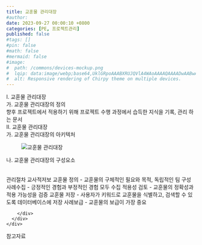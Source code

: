```yaml
---
title: 교훈물 관리대장
#author: 
date: 2023-09-27 00:00:10 +0800
categories: [PE, 프로젝트관리]
published: false
#tags: []
#pin: false
#math: false
#mermaid: false
#image:
#  path: /commons/devices-mockup.png
#  lqip: data:image/webp;base64,UklGRpoAAABXRUJQVlA4WAoAAAAQAAAADwAABwAAQUxQSDIAAAARL0AmbZurmr57yyIiqE8oiG0bejIYEQTgqiDA9vqnsUSI6H+oAERp2HZ65qP/VIAWAFZQOCBCAAAA8AEAnQEqEAAIAAVAfCWkAALp8sF8rgRgAP7o9FDvMCkMde9PK7euH5M1m6VWoDXf2FkP3BqV0ZYbO6NA/VFIAAAA
#  alt: Responsive rendering of Chirpy theme on multiple devices.
---
```


<div class="post-wrap">
  <div class="para">
    <div class="para-title">
      I. 교훈물 관리대장
    </div>
    <div class="para-cntnt">
      <div class="para">
        <div class="para-title">
          가. 교훈물 관리대장의 정의
        </div>
        <div class="para-cntnt">
            향후 프로젝트에서 적용하기 위해 프로젝트 수행 과정에서 습득한 지식을 기록, 관리 하는 문서
        </div>
      </div>
    </div>
  </div>
  
  <div class="para">
    <div class="para-title">
      II. 교훈물 관리대장
    </div>
    <div class="para-cntnt">
      <div class="para">
        <div class="para-title">
          가. 교훈물 관리대장의 아키텍처
        </div>
        <div class="para-cntnt">
          <figure class="post-figure">
            <img src="/assets/img/posts/교훈물-관리대장.png" alt="교훈물 관리대장">
<!--            <figcaption>Source: Unveiling the Metaverse: Exploring Emerging Trends, Multifaceted Perspectives, and Future Challenges</figcaption>-->
          </figure>
        </div>
      </div>
      <div class="para">
        <div class="para-title">
          나. 교훈물 관리대장의 구성요소
        </div>
        <div class="para-cntnt">
          <table class="post-table">
          </table>
          관리절차 교사적저보
  교훈물 정의 - 교훈물의 구체적인 필요와 목적, 독립적인 팀 구성
  사례수집 - 긍정적인 경험과 부정적인 경험 모두 수집
  적용성 검토 - 교훈물의 정확성과 적용 가능성을 검증
  교훈물 저장 - 사용자가 키워드로 교훈물을 식별하고, 검색할 수 있도록 데이터베이스에 저장
  사례보급 - 교훈물의 보급이 가장 중요

        </div>
      </div>
    </div>
  </div>

  <div class="refr-wrap">
    <div class="refr-title">
        참고자료
    </div>
    <ol class="refr-list">
    <!--    <li>(나현식, 최대선) <a target="_blank" href="https://scienceon.kisti.re.kr/commons/util/originalView.do?cn=JAKO202225948430499&oCn=JAKO202225948430499&dbt=JAKO&journal=NJOU00291864">메타버스 보안 위협 요소 및 대응 방안 검토</a></li>-->
    <!--    <li>(M. Uddin, S. Manickam, H. Ullah, M. Obaidat and A. Dandoush) <a target="_blank" href="https://ieeexplore.ieee.org/abstract/document/10138386">Unveiling the Metaverse: Exploring Emerging Trends, Multifaceted Perspectives, and Future Challenges</a></li>-->
    </ol>
  </div>
</div>
